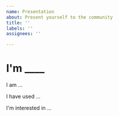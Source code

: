 ```yaml
---
name: Presentation
about: Present yourself to the community
title: ''
labels: ''
assignees: ''

---
```


# I'm ____

I am ...

I have used ...

I'm interested in ...
